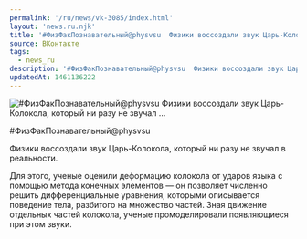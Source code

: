 ```yaml
---
permalink: '/ru/news/vk-3085/index.html'
layout: 'news.ru.njk'
title: '#ФизФакПознавательный@physvsu  Физики воссоздали звук Царь-Колокола, который ни разу не звучал …'
source: ВКонтакте
tags:
  - news_ru
description: '#ФизФакПознавательный@physvsu  Физики воссоздали звук Царь-Колокола, который ни разу не звучал …'
updatedAt: 1461136222
---
```

![#ФизФакПознавательный@physvsu  Физики воссоздали звук Царь-Колокола, который ни разу не звучал …](https://sun9-69.userapi.com/impf/c631420/v631420484/2950e/nmkUlfat9ww.jpg?size=604x553&quality=96&proxy=1&sign=47c8d0405bfa61218f8ea0c0652af2f1&c_uniq_tag=eE4jbcqNtKfYwe1tujgJxxuI7gxy2paU9LJVGwjMNL4&type=album)

#ФизФакПознавательный@physvsu

Физики воссоздали звук Царь-Колокола, который ни разу не звучал в реальности.

Для этого, ученые оценили деформацию колокола от ударов языка с помощью метода конечных элементов — он позволяет численно решить дифференциальные уравнения, которыми описывается поведение тела, разбитого на множество частей. Зная движение отдельных частей колокола, ученые промоделировали появляющиеся при этом звуки.

